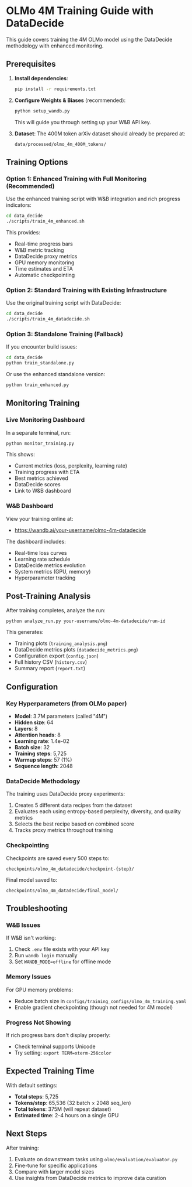 # OLMo 4M Training Guide with DataDecide

This guide covers training the 4M OLMo model using the DataDecide methodology with enhanced monitoring.

## Prerequisites

1. **Install dependencies**:
   ```bash
   pip install -r requirements.txt
   ```

2. **Configure Weights & Biases** (recommended):
   ```bash
   python setup_wandb.py
   ```
   This will guide you through setting up your W&B API key.

3. **Dataset**: The 400M token arXiv dataset should already be prepared at:
   ```
   data/processed/olmo_4m_400M_tokens/
   ```

## Training Options

### Option 1: Enhanced Training with Full Monitoring (Recommended)

Use the enhanced training script with W&B integration and rich progress indicators:

```bash
cd data_decide
./scripts/train_4m_enhanced.sh
```

This provides:
- Real-time progress bars
- W&B metric tracking
- DataDecide proxy metrics
- GPU memory monitoring
- Time estimates and ETA
- Automatic checkpointing

### Option 2: Standard Training with Existing Infrastructure

Use the original training script with DataDecide:

```bash
cd data_decide
./scripts/train_4m_datadecide.sh
```

### Option 3: Standalone Training (Fallback)

If you encounter build issues:

```bash
cd data_decide
python train_standalone.py
```

Or use the enhanced standalone version:

```bash
python train_enhanced.py
```

## Monitoring Training

### Live Monitoring Dashboard

In a separate terminal, run:

```bash
python monitor_training.py
```

This shows:
- Current metrics (loss, perplexity, learning rate)
- Training progress with ETA
- Best metrics achieved
- DataDecide scores
- Link to W&B dashboard

### W&B Dashboard

View your training online at:
- https://wandb.ai/your-username/olmo-4m-datadecide

The dashboard includes:
- Real-time loss curves
- Learning rate schedule
- DataDecide metrics evolution
- System metrics (GPU, memory)
- Hyperparameter tracking

## Post-Training Analysis

After training completes, analyze the run:

```bash
python analyze_run.py your-username/olmo-4m-datadecide/run-id
```

This generates:
- Training plots (`training_analysis.png`)
- DataDecide metrics plots (`datadecide_metrics.png`)
- Configuration export (`config.json`)
- Full history CSV (`history.csv`)
- Summary report (`report.txt`)

## Configuration

### Key Hyperparameters (from OLMo paper)

- **Model**: 3.7M parameters (called "4M")
- **Hidden size**: 64
- **Layers**: 8
- **Attention heads**: 8
- **Learning rate**: 1.4e-02
- **Batch size**: 32
- **Training steps**: 5,725
- **Warmup steps**: 57 (1%)
- **Sequence length**: 2048

### DataDecide Methodology

The training uses DataDecide proxy experiments:
1. Creates 5 different data recipes from the dataset
2. Evaluates each using entropy-based perplexity, diversity, and quality metrics
3. Selects the best recipe based on combined score
4. Tracks proxy metrics throughout training

### Checkpointing

Checkpoints are saved every 500 steps to:
```
checkpoints/olmo_4m_datadecide/checkpoint-{step}/
```

Final model saved to:
```
checkpoints/olmo_4m_datadecide/final_model/
```

## Troubleshooting

### W&B Issues

If W&B isn't working:
1. Check `.env` file exists with your API key
2. Run `wandb login` manually
3. Set `WANDB_MODE=offline` for offline mode

### Memory Issues

For GPU memory problems:
- Reduce batch size in `configs/training_configs/olmo_4m_training.yaml`
- Enable gradient checkpointing (though not needed for 4M model)

### Progress Not Showing

If rich progress bars don't display properly:
- Check terminal supports Unicode
- Try setting: `export TERM=xterm-256color`

## Expected Training Time

With default settings:
- **Total steps**: 5,725
- **Tokens/step**: 65,536 (32 batch × 2048 seq_len)
- **Total tokens**: 375M (will repeat dataset)
- **Estimated time**: 2-4 hours on a single GPU

## Next Steps

After training:
1. Evaluate on downstream tasks using `olmo/evaluation/evaluator.py`
2. Fine-tune for specific applications
3. Compare with larger model sizes
4. Use insights from DataDecide metrics to improve data curation